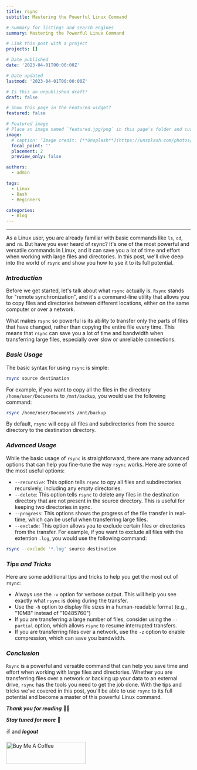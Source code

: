 ```yaml
---
title: rsync
subtitle: Mastering the Powerful Linux Command

# Summary for listings and search engines
summary: Mastering the Powerful Linux Command

# Link this post with a project
projects: []

# Date published
date: '2023-04-01T00:00:00Z'

# Date updated
lastmod: '2023-04-01T00:00:00Z'

# Is this an unpublished draft?
draft: false

# Show this page in the Featured widget?
featured: false

# Featured image
# Place an image named `featured.jpg/png` in this page's folder and customize its options here.
image:
  # caption: 'Image credit: [**Unsplash**](https://unsplash.com/photos/CpkOjOcXdUY)'
  focal_point: ''
  placement: 2
  preview_only: false

authors:
  - admin

tags:
  - Linux
  - Bash
  - Beginners

categories:
  - Blog
---
```


---

As a Linux user, you are already familiar with basic commands like `ls`, `cd`, and `rm`. But have you ever heard of rsync? It's one of the most powerful and versatile commands in Linux, and it can save you a lot of time and effort when working with large files and directories. In this post, we'll dive deep into the world of `rsync` and show you how to yse it to its full potential.

### ***Introduction***

Before we get started, let's talk about what `rsync` actually is. `Rsync` stands for "remote synchronization", and it's a command-line utility that allows you to copy files and directories between different locations, either on the same computer or over a network.

What makes `rsync` so powerful is its ability to transfer only the parts of files that have changed, rather than copying the entire file every time. This means that `rsync` can save you a lot of time and bandwidth when transferring large files, especially over slow or unreliable connections.

### ***Basic Usage***

The basic syntax for using `rsync` is simple:

```bash
rsync source destination
```

For example, if you want to copy all the files in the directory `/home/user/Documents` to `/mnt/backup`, you would use the following command:

```bash
rsync /home/user/Documents /mnt/backup
```

By default, `rsync` will copy all files and subdirectories from the source directory to the destination directory.

### ***Advanced Usage***

While the basic usage of `rsync` is straightforward, there are many advanced options that can help you fine-tune the way `rsync` works. Here are some of the most useful options:

- `--recursive`: This option tells `rsync` to opy all files and subdirectories recursively, including any empty directories.
- `--delete`: This option tells `rsync` to delete any files in the destination directory that are not present in the source directory. This is useful for keeping two directories in sync.
- `--progress`: This options shows the progress of the file transfer in real-time, which can be useful when transferring large files.
- `--exclude`: This option allows you to exclude certain files or directories from the transfer. For example, if you want to exclude all files with the extention `.log`, you would use the following command:

```bash
rsync --exclude '*.log' source destination
```

### ***Tips and Tricks***

Here are some additional tips and tricks to help you get the most out of `rsync`:

- Always use the `-v` option for verbose output. This will help you see exactly what `rsync` is doing during the transfer.
- Use the `-h` option to display file sizes in a human-readable format (e.g., "10MB" instead of "10485760")
- If you are transferring a large number of files, consider using the `--partial` option, which allows `rsync` to resume interrupted transfers.
- If you are transferring files over a network, use the `-z` option to enable compression, which can save you bandwidth.

### ***Conclusion***

`Rsync` is a powerful and versatile command that can help you save time and effort when working with large files and directories. Whether you are transferring files over a network or backing up your data to an external drive, `rsync` has the tools you need to get the job done. With the tips and tricks we've covered in this post, you'll be able to use `rsync` to its full potential and become a master of this powerful Linux command.

***Thank you for reading*** 🧑‍💻

***Stay tuned for more*** 🚀

✌️ and ***logout***

<a href="https://www.buymeacoffee.com/k1lgor" target="_blank">
<img src="https://cdn.buymeacoffee.com/buttons/v2/default-yellow.png" alt="Buy Me A Coffee" style="height: 60px !important;width: 217px !important;" >
</a>
